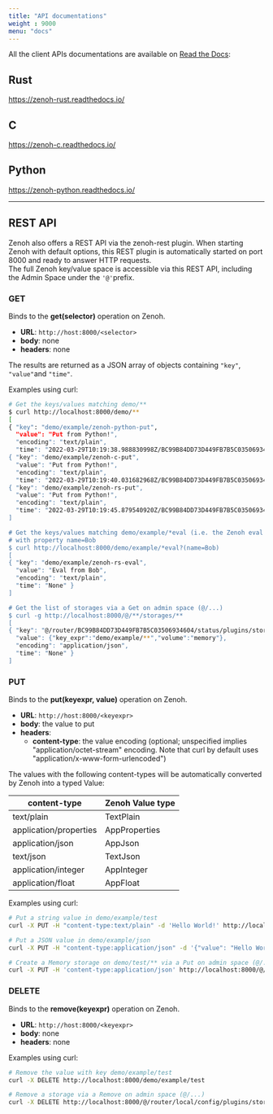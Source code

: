 ```yaml
---
title: "API documentations"
weight : 9000
menu: "docs"
---
```


All the client APIs documentations are available on [Read the Docs](https://readthedocs.org/search/?q=zenoh):

## Rust
https://zenoh-rust.readthedocs.io/

## C
https://zenoh-c.readthedocs.io/

## Python
https://zenoh-python.readthedocs.io/


--------------------

## REST API

Zenoh also offers a REST API via the zenoh-rest plugin. When starting Zenoh with default options,
this REST plugin is automatically started on port 8000 and ready to answer HTTP requests.  
The full Zenoh key/value space is accessible via this REST API, including the Admin Space under the `'@'`prefix.

### GET

Binds to the **get(selector)** operation on Zenoh.

- **URL**: `http://host:8000/<selector>`
- **body**: none
- **headers**: none

The results are returned as a JSON array of objects containing `"key"`, `"value"`and `"time"`.

Examples using curl:

```bash
# Get the keys/values matching demo/**
$ curl http://localhost:8000/demo/**
[
{ "key": "demo/example/zenoh-python-put",
  "value": "Put from Python!",
  "encoding": "text/plain",
  "time": "2022-03-29T10:19:38.988830998Z/BC99B84DD73D449FB7B5C03506934604" },
{ "key": "demo/example/zenoh-c-put",
  "value": "Put from Python!",
  "encoding": "text/plain",
  "time": "2022-03-29T10:19:40.031682968Z/BC99B84DD73D449FB7B5C03506934604" },
{ "key": "demo/example/zenoh-rs-put",
  "value": "Put from Python!",
  "encoding": "text/plain",
  "time": "2022-03-29T10:19:45.879540920Z/BC99B84DD73D449FB7B5C03506934604" },
]

# Get the keys/values matching demo/example/*eval (i.e. the Zenoh eval examples)
# with property name=Bob
$ curl http://localhost:8000/demo/example/*eval?(name=Bob)
[
{ "key": "demo/example/zenoh-rs-eval",
  "value": "Eval from Bob",
  "encoding": "text/plain",
  "time": "None" }
]

# Get the list of storages via a Get on admin space (@/...)
$ curl -g http://localhost:8000/@/**/storages/**
[
{ "key": "@/router/BC99B84DD73D449FB7B5C03506934604/status/plugins/storage_manager/storages/demo",
  "value": {"key_expr":"demo/example/**","volume":"memory"},
  "encoding": "application/json",
  "time": "None" }
]
```


### PUT

Binds to the **put(keyexpr, value)** operation on Zenoh.

- **URL**: `http://host:8000/<keyexpr>`
- **body**: the value to put
- **headers**: 
   - **content-type**: the value encoding (optional; unspecified implies "application/octet-stream" encoding. Note that curl by default uses "application/x-www-form-urlencoded")

The values with the following content-types will be automatically converted by Zenoh into a typed Value:

| content-type             | Zenoh Value type |
| ------------------------ | ---------------- |
| text/plain               | TextPlain        |
| application/properties   | AppProperties    |
| application/json         | AppJson          |
| text/json                | TextJson         |
| application/integer      | AppInteger       |
| application/float        | AppFloat         |

Examples using curl:

  ```bash
  # Put a string value in demo/example/test
  curl -X PUT -H "content-type:text/plain" -d 'Hello World!' http://localhost:8000/demo/example/test

  # Put a JSON value in demo/example/json
  curl -X PUT -H "content-type:application/json" -d '{"value": "Hello World!"}' http://localhost:8000/demo/example/test

  # Create a Memory storage on demo/test/** via a Put on admin space (@/...)
  curl -X PUT -H 'content-type:application/json' http://localhost:8000/@/router/local/config/plugins/storage_manager/storages/demo -d '{key_expr:"demo/test/**", volume:"memory"}' 
  ```

### DELETE

Binds to the **remove(keyexpr)** operation on Zenoh.

- **URL**: `http://host:8000/<keyexpr>`
- **body**: none
- **headers**: none

Examples using curl:

  ```bash
  # Remove the value with key demo/example/test
  curl -X DELETE http://localhost:8000/demo/example/test

  # Remove a storage via a Remove on admin space (@/...)
  curl -X DELETE http://localhost:8000/@/router/local/config/plugins/storage_manager/storages/demo
  ```

